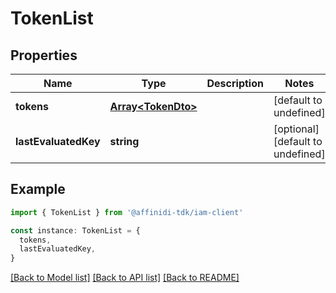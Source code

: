 # TokenList

## Properties

| Name                 | Type                                     | Description | Notes                             |
| -------------------- | ---------------------------------------- | ----------- | --------------------------------- |
| **tokens**           | [**Array&lt;TokenDto&gt;**](TokenDto.md) |             | [default to undefined]            |
| **lastEvaluatedKey** | **string**                               |             | [optional] [default to undefined] |

## Example

```typescript
import { TokenList } from '@affinidi-tdk/iam-client'

const instance: TokenList = {
  tokens,
  lastEvaluatedKey,
}
```

[[Back to Model list]](../README.md#documentation-for-models) [[Back to API list]](../README.md#documentation-for-api-endpoints) [[Back to README]](../README.md)
